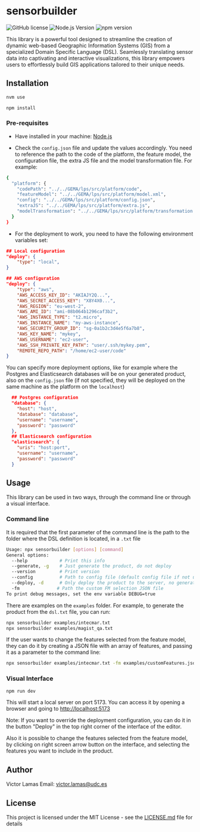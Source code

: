 # sensorbuilder

![GitHub license](https://img.shields.io/badge/license-MIT-blue.svg)
![Node.js Version](https://img.shields.io/badge/node-%3E%3D%2020.2.0-brightgreen.svg)
![npm version](https://badge.fury.io/js/sensor-builder.svg)

This library is a powerful tool designed to streamline the creation of dynamic web-based Geographic Information Systems (GIS) from a specialized Domain Specific Language (DSL). Seamlessly translating sensor data into captivating and interactive visualizations, this library empowers users to effortlessly build GIS applications tailored to their unique needs.

## Installation

```bash
nvm use

npm install
```

### Pre-requisites

- Have installed in your machine:
  [Node.js](https://nodejs.org/en/download/)

- Check the `config.json` file and update the values accordingly. You need to reference the path to the code of the platform, the feature model, the configuration file, the extra JS file and the model transformation file. For example:

```bash
{
  "platform": {
    "codePath": "../../GEMA/lps/src/platform/code",
    "featureModel": "../../GEMA/lps/src/platform/model.xml",
    "config": "../../GEMA/lps/src/platform/config.json",
    "extraJS": "../../GEMA/lps/src/platform/extra.js",
    "modelTransformation": "../../GEMA/lps/src/platform/transformation.js"
  }
}
```

- For the deployment to work, you need to have the following environment variables set:

```json
## Local configuration
"deploy": {
    "type": "local",
}
```

```json
## AWS configuration
"deploy": {
    "type": "aws",
    "AWS_ACCESS_KEY_ID": "AKIAJY2Q...",
    "AWS_SECRET_ACCESS_KEY": "X8Y4X0...",
    "AWS_REGION": "eu-west-2",
    "AWS_AMI_ID": "ami-08b064b1296caf3b2",
    "AWS_INSTANCE_TYPE": "t2.micro",
    "AWS_INSTANCE_NAME": "my-aws-instance",
    "AWS_SECURITY_GROUP_ID": "sg-0a1b2c3d4e5f6a7b8",
    "AWS_KEY_NAME": "mykey",
    "AWS_USERNAME": "ec2-user",
    "AWS_SSH_PRIVATE_KEY_PATH": "user/.ssh/mykey.pem",
    "REMOTE_REPO_PATH": "/home/ec2-user/code"
}
```

You can specify more deployment options, like for example where the Postgres and Elasticsearch databases will be on your generated product, also on the `config.json` file (if not specified, they will be deployed on the same machine as the platform on the `localhost`)

```json
  ## Postgres configuration
  "database": {
    "host": "host",
    "database": "database",
    "username": "username",
    "password": "password"
  },
  ## Elasticsearch configuration
  "elasticsearch": {
    "uris": "host:port",
    "username": "username",
    "password": "password"
  }
```

## Usage

This library can be used in two ways, through the command line or through a visual interface.

### Command line

It is required that the first parameter of the command line is the path to the folder where the DSL definition is located, in a `.txt` file

```bash
Usage: npx sensorbuilder [options] [command]
General options:
  --help            # Print this info
  --generate, -g    # Just generate the product, do not deploy
  --version         # Print version
  --config          # Path to config file (default config file if not used)
  --deploy, -d      # Only deploy the product to the server, no generation
  -fm              # Path the custom FM selection JSON file
To print debug messages, set the env variable DEBUG=true
```

There are examples on the `examples` folder. For example, to generate the product from the `dsl.txt` file, you can run:

```bash
npx sensorbuilder examples/intecmar.txt
npx sensorbuilder examples/magist_qa.txt
```

If the user wants to change the features selected from the feature model, they can do it by creating a JSON file with an array of features, and passing it as a parameter to the command line:

```bash
npx sensorbuilder examples/intecmar.txt -fm examples/customFeatures.json
```

### Visual Interface

```bash
npm run dev
```

This will start a local server on port 5173. You can access it by opening a browser and going to <http://localhost:5173>

Note: If you want to override the deployment configuration, you can do it in the button "Deploy" in the top right corner of the interface of the editor.

Also it is possible to change the features selected from the feature model, by clicking on right screen arrow button on the interface, and selecting the features you want to include in the product.

## Author

Victor Lamas
Email: <victor.lamas@udc.es>

## License

This project is licensed under the MIT License - see the [LICENSE.md](LICENSE.md) file for details
